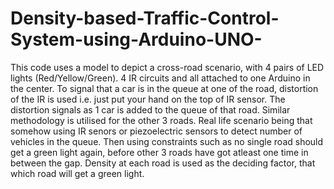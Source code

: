 # Density-based-Traffic-Control-System-using-Arduino-UNO-
This code uses a model to depict a cross-road scenario, with 4 pairs of LED lights (Red/Yellow/Green). 4 IR circuits and all attached to one Arduino in the center. To signal that a car is in the queue at one of the road, distortion of the IR is used i.e. just put your hand on the top of IR sensor. The distortion signals as 1 car is added to the queue of that road. Similar methodology is utilised for the other 3 roads. Real life scenario being that somehow using IR senors or piezoelectric sensors to detect number of vehicles in the queue. Then using constraints such as no single road should get a green light again, before other 3 roads have got atleast one time in between the gap. Density at each road is used as the deciding factor, that which road will get a green light.  
